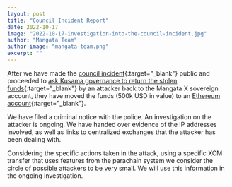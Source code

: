 ```yaml
---
layout: post
title: "Council Incident Report"
date: 2022-10-17
image: "2022-10-17-investigation-into-the-council-incident.jpg"
author: "Mangata Team"
author-image: "mangata-team.png"
excerpt: ""
---
```


After we have made the [council incident](https://blog.mangata.finance/blog/2022-10-08-council-incident-report/){:target="\_blank"} public and proceeded to [ask Kusama governance to return the stolen funds](https://kusama.polkassembly.io/referendum/237){:target="\_blank"} by an attacker back to the Mangata X sovereign account, they have moved the funds (500k USD in value) to an [Ethereum account](https://etherscan.io/address/0x1F2fBA6ec21142cAa05fAa2F8EcA514005B77527){:target="\_blank"}.

We have filed a criminal notice with the police. An investigation on the attacker is ongoing. We have handed over evidence of the IP addresses involved, as well as links to centralized exchanges that the attacker has been dealing with.

Considering the specific actions taken in the attack, using a specific XCM transfer that uses features from the parachain system we consider the circle of possible attackers to be very small. We will use this information in the ongoing investigation.